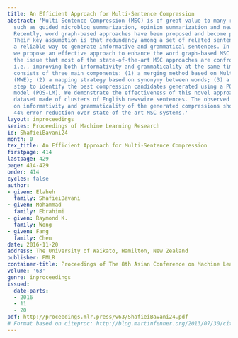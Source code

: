 ```yaml
---
title: An Efficient Approach for Multi-Sentence Compression
abstract: 'Multi Sentence Compression (MSC) is of great value to many real world applications,
  such as guided microblog summarization, opinion summarization and newswire summarization.
  Recently, word graph-based approaches have been proposed and become popular in MSC.
  Their key assumption is that redundancy among a set of related sentences provides
  a reliable way to generate informative and grammatical sentences. In this paper,
  we propose an effective approach to enhance the word graph-based MSC and tackle
  the issue that most of the state-of-the-art MSC approaches are confronted with:
  i.e., improving both informativity and grammaticality at the same time. Our approach
  consists of three main components: (1) a merging method based on Multiword Expressions
  (MWE); (2) a mapping strategy based on synonymy between words; (3) a re-ranking
  step to identify the best compression candidates generated using a POS-based language
  model (POS-LM). We demonstrate the effectiveness of this novel approach using a
  dataset made of clusters of English newswire sentences. The observed improvements
  on informativity and grammaticality of the generated compressions show an up to
  44% error reduction over state-of-the-art MSC systems.'
layout: inproceedings
series: Proceedings of Machine Learning Research
id: ShafieiBavani24
month: 0
tex_title: An Efficient Approach for Multi-Sentence Compression
firstpage: 414
lastpage: 429
page: 414-429
order: 414
cycles: false
author:
- given: Elaheh
  family: ShafieiBavani
- given: Mohammad
  family: Ebrahimi
- given: Raymond K.
  family: Wong
- given: Fang
  family: Chen
date: 2016-11-20
address: The University of Waikato, Hamilton, New Zealand
publisher: PMLR
container-title: Proceedings of The 8th Asian Conference on Machine Learning
volume: '63'
genre: inproceedings
issued:
  date-parts:
  - 2016
  - 11
  - 20
pdf: http://proceedings.mlr.press/v63/ShafieiBavani24.pdf
# Format based on citeproc: http://blog.martinfenner.org/2013/07/30/citeproc-yaml-for-bibliographies/
---
```

